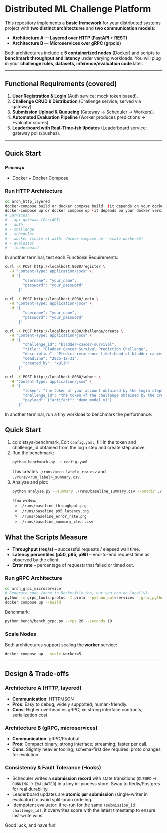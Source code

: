 # Distributed ML Challenge Platform 

This repository implements a **basic framework** for your distributed systems project with **two distinct architectures** and **two communication models**:

- **Architecture A — Layered over HTTP (FastAPI + REST)**
- **Architecture B — Microservices over gRPC (grpcio)**

Both architectures include **≥ 5 containerized nodes** (Docker) and scripts to **benchmark throughput and latency** under varying workloads. You will plug in your **challenge rules, datasets, inference/evaluation code** later.

---
## Functional Requirements (covered)

1. **User Registration & Login** (Auth service; mock token based).
2. **Challenge CRUD & Distribution** (Challenge service; served via gateway).
3. **Submission Upload & Queueing** (Gateway → Scheduler → Workers).
4. **Automated Evaluation Pipeline** (Worker produces predictions → Evaluator scores).
5. **Leaderboard with Real‑Time-ish Updates** (Leaderboard service; gateway polls/pushes).

---
## Quick Start

### Prereqs
- Docker + Docker Compose

### Run HTTP Architecture
```bash
cd arch_http_layered
docker-compose build or docker compose build  (it depends on your docker version)
docker-compose up or docker compose up (it depends on your docker version)
# Services:
# - api-gateway (FastAPI)
# - auth
# - challenge
# - scheduler
# - worker (scale >1 with: docker compose up --scale worker=3)
# - evaluator
# - leaderboard
```

In another terminal, test each Functional Requirements:
```bash
curl -X POST http://localhost:8080/register \
  -H "Content-Type: application/json" \
  -d '{
        "username": "your_name",
        "password": "your_password"
      }'
```

```bash
curl -X POST http://localhost:8080/login \
  -H "Content-Type: application/json" \
  -d '{
        "username": "your_name",
        "password": "your_password"
      }'
```

```bash
curl -X POST http://localhost:8080/challenge/create \
  -H "Content-Type: application/json" \
  -d '{
        "challenge_id": "bladder-cancer-survival",
        "title": "Bladder Cancer Survival Prediction Challenge",
        "description": "Predict recurrence likelihood of bladder cancer from histopathology and gene data.",
        "deadline": "2025-12-31",
        "created_by": "xulin"
      }'
```

```bash
curl -X POST http://localhost:8080/submit \
  -H "Content-Type: application/json" \
  -d '{
        "token": "the token of your account obtained by the login step",
        "challenge_id": "the token of the challenge obtained by the create step",
        "payload": {"artifact": "demo_model_v1"}
      }'
```

In another terminal, run a tiny workload to benchmark the performance:
## Quick Start
1. cd distsys-benchmark, Edit `config.yaml`, fill in the token and challenge_id obtained from the login step and create step above. 
2. Run the benchmark:
   ```bash
   python benchmark.py -c config.yaml
   ```
   This creates `./runs/<run_label>_raw.csv` and `./runs/<run_label>_summary.csv`.
3. Analyze and plot:
   ```bash
   python analyze.py --summary ./runs/baseline_summary.csv --outdir ./runs --run_label baseline
   ```
   This writes:
   - `./runs/baseline_throughput.png`
   - `./runs/baseline_p95_latency.png`
   - `./runs/baseline_error_rate.png`
   - `./runs/baseline_summary_clean.csv`

## What the Scripts Measure
- **Throughput (req/s)** – successful requests / elapsed wall time.
- **Latency percentiles (p50, p95, p99)** – end-to-end request time as observed by the client.
- **Error rate** – percentage of requests that failed or timed out.

### Run gRPC Architecture
```bash
cd arch_grpc_microservice
# Generate code (done in Dockerfile too, but you can do locally):
python -m grpc_tools.protoc -I proto --python_out=services --grpc_python_out=services proto/platform.proto
docker compose up --build
```

Benchmark:
```bash
python bench/bench_grpc.py --rps 20 --seconds 10
```

### Scale Nodes
Both architectures support scaling the **worker** service:
```bash
docker compose up --scale worker=5
```

---

## Design & Trade-offs

### Architecture A (HTTP, layered)
- **Communication**: HTTP/JSON
- **Pros**: Easy to debug; widely supported; human-friendly.
- **Cons**: Higher overhead vs gRPC; no strong interface contracts; serialization cost.

### Architecture B (gRPC, microservices)
- **Communication**: gRPC/Protobuf
- **Pros**: Compact binary, strong interface; streaming; faster per call.
- **Cons**: Slightly heavier tooling; schema-first dev requires .proto changes for evolution.

### Consistency & Fault Tolerance (Hooks)
- Scheduler writes a **submission record** with state transitions (`QUEUED` → `RUNNING` → `EVALUATED`) in a tiny in-process store. Swap to Redis/Postgres for real durability.
- Leaderboard updates are **atomic per submission** (single-writer in evaluator) to avoid split-brain ordering.
- Idempotent evaluator: if re-run for the same `(submission_id, challenge_id)`, it overwrites score with the latest timestamp to ensure last‑write wins.


Good luck, and have fun!
